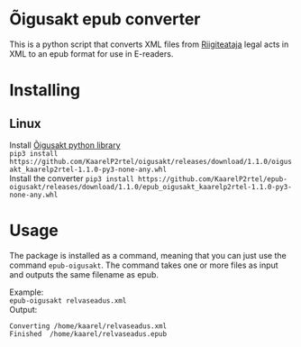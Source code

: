# Õigusakt epub converter
This is a python script that converts XML files from [Riigiteataja](https://www.riigiteataja.ee/index.html) legal acts in XML to an epub format for use in E-readers.


# Installing
## Linux
Install [Õigusakt python library](https://github.com/KaarelP2rtel/oigusakt)  
`pip3 install https://github.com/KaarelP2rtel/oigusakt/releases/download/1.1.0/oigusakt_kaarelp2rtel-1.1.0-py3-none-any.whl`  
Install the converter
`pip3 install https://github.com/KaarelP2rtel/epub-oigusakt/releases/download/1.1.0/epub_oigusakt_kaarelp2rtel-1.1.0-py3-none-any.whl`  

# Usage
The package is installed as a command, meaning that you can just use the command `epub-oigusakt`. The command takes one or more files as input and outputs the same filename as epub.  
  
Example:  
```epub-oigusakt relvaseadus.xml```  
Output:  
```
Converting /home/kaarel/relvaseadus.xml  
Finished  /home/kaarel/relvaseadus.epub  
```


